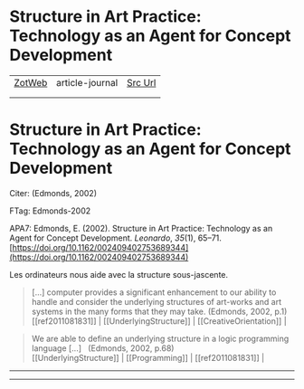 
# Structure in Art Practice: Technology as an Agent for Concept Development
|       |       |       |
|  ---  |  ---  |  ---  |
|   [ZotWeb](http://zotero.org/users/180474/items/DUKGPCZM)    | article-journal      | [Src Url](https://doi.org/10.1162/002409402753689344)      |
|       |       |       |
|       |       |       |

Structure in Art Practice: Technology as an Agent for Concept Development
=========================================================================



Citer: (Edmonds, 2002)

FTag: Edmonds-2002

APA7: Edmonds, E. (2002). Structure in Art Practice: Technology as an Agent for Concept Development. _Leonardo_, _35_(1), 65–71. [https://doi.org/10.1162/002409402753689344](https://doi.org/10.1162/002409402753689344)



Les ordinateurs nous aide avec la structure sous-jascente.

> [...] computer provides a significant enhancement to our ability to handle and consider the underlying structures of art-works and art systems in the many forms that they may take. (Edmonds, 2002, p.1)  
  [[ref2011081831]] | [[UnderlyingStructure]] | [[CreativeOrientation]] | 



>We are able to define an underlying structure in a logic programming language [...]   (Edmonds, 2002, p.68)  
  [[UnderlyingStructure]] | [[Programming]] | [[ref2011081831]] | 






----

----

